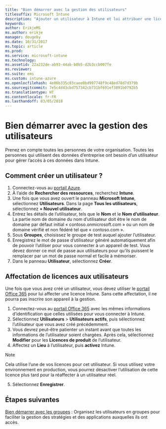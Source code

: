 ```yaml
---
title: "Bien démarrer avec la gestion des utilisateurs"
titlesuffix: Microsoft Intune
description: "Ajouter un utilisateur à Intune et lui attribuer une licence pour qu’il puisse accéder aux ressources de l’entreprise sur des appareils mobiles."
keywords: 
author: ErikjeMS
ms.author: erikje
manager: dougeby
ms.date: 10/31/2017
ms.topic: article
ms.prod: 
ms.service: microsoft-intune
ms.technology: 
ms.assetid: 22a232de-ab93-44ab-b0b5-d2b3ccb007fe
ms.reviewer: 
ms.suite: ems
ms.custom: intune-azure
ms.openlocfilehash: 4e06b335c03caee0bd997748f9c48ed78d7d379b
ms.sourcegitcommit: 7e5c4d43cbd757342cb731bf691ef3891b0792b5
ms.translationtype: HT
ms.contentlocale: fr-FR
ms.lasthandoff: 03/05/2018
---
```

# <a name="get-started-managing-users"></a>Bien démarrer avec la gestion des utilisateurs

Prenez en compte toutes les personnes de votre organisation. Toutes les personnes qui utilisent des données d’entreprise ont besoin d’un utilisateur pour gérer l’accès à ces données dans Intune.

## <a name="how-do-i-create-a-user"></a>Comment créer un utilisateur ?

1. Connectez-vous au [portail Azure](https://portal.azure.com).
2. À l’aide de **Rechercher des ressources**, recherchez **Intune**.
3. Une fois que vous avez ouvert le panneau **Microsoft Intune**, sélectionnez **Utilisateurs**. Dans la page **Tous les utilisateurs**, sélectionnez **+ Nouvel utilisateur**.
4. Entrez les détails de l’utilisateur, tels que le **Nom** et le **Nom d’utilisateur**. La partie nom de domaine du nom d’utilisateur doit être le nom de domaine par défaut initial « contoso.onmicrosoft.com » ou un nom de domaine vérifié et non fédéré tel que « contoso.com ».
5. Sous **Groupes**, choisissez le groupe de test auquel ajouter l’utilisateur.
6. Enregistrez le mot de passe d’utilisateur généré automatiquement afin de pouvoir l’utiliser pour vous connecter à un appareil de test. Vous devez donner ce mot de passe aux utilisateurs pour qu’ils puissent le remplacer par un mot de passe normal et facile à mémoriser.
7. Dans le panneau **Utilisateur**, sélectionnez **Créer**.

## <a name="assigning-licenses-to-users"></a>Affectation de licences aux utilisateurs

Une fois que vous avez créé un utilisateur, vous devez utiliser le [portail Office 365](http://go.microsoft.com/fwlink/p/?LinkId=698854) pour lui affecter une licence Intune. Sans cette affectation, il ne pourra pas inscrire son appareil à la gestion.

1. Connectez-vous au [portail Office 365](http://go.microsoft.com/fwlink/p/?LinkId=698854) avec les mêmes informations d’identification que celles utilisées pour vous connecter à Intune.
2. Sélectionnez **Utilisateurs** > **Utilisateurs actifs**, puis sélectionnez l’utilisateur que vous avez créé précédemment.
3. Vous devrez peut-être patienter un instant avant que toutes les informations de l’utilisateur soient chargées. Après cela, sélectionnez **Modifier** pour les **Licences de produit** de l’utilisateur.
4. Affectez un **Lieu** à l’utilisateur, puis **activez** Intune.

 > [!NOTE]
 > Cela utilise l’une de vos licences pour cet utilisateur. Si vous utilisez votre environnement en production, vous pourrez désactiver l’utilisation de cette licence plus tard pour la réaffecter à un utilisateur réel.

5. Sélectionnez **Enregistrer**.

## <a name="next-steps"></a>Étapes suivantes

[Bien démarrer avec les groupes](get-started-groups.md) : Organisez les utilisateurs en groupes pour faciliter la gestion des stratégies et des applications auxquelles ils ont accès.
